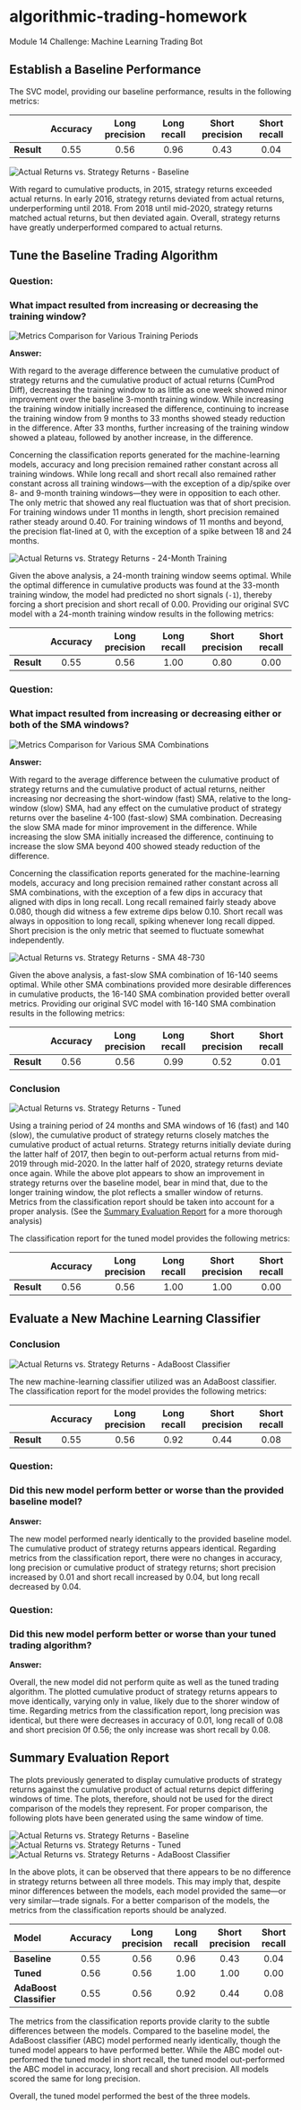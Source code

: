 # algorithmic-trading-homework
Module 14 Challenge: Machine Learning Trading Bot

## Establish a Baseline Performance
The SVC model, providing our baseline performance, results in the following metrics:

|            | Accuracy | Long precision | Long recall | Short precision | Short recall |
|:---------- |:--------:|:--------------:|:-----------:|:---------------:|:------------:|
| **Result** | 0.55     | 0.56           | 0.96        | 0.43            | 0.04         |

![Actual Returns vs. Strategy Returns - Baseline](Resources/actual_vs_strategy_returns_baseline.png)

With regard to cumulative products, in 2015, strategy returns exceeded actual returns. In early 2016, strategy returns deviated from actual returns, underperforming until 2018. From 2018 until mid-2020, strategy returns matched actual returns, but then deviated again. Overall, strategy returns have greatly underperformed compared to actual returns.

## Tune the Baseline Trading Algorithm

### Question:
### What impact resulted from increasing or decreasing the training window?
![Metrics Comparison for Various Training Periods](Resources/metrics_comparison_training.png)

**Answer:**

With regard to the average difference between the cumulative product of strategy returns and the cumulative product of actual returns (CumProd Diff), decreasing the training window to as little as one week showed minor improvement over the baseline 3-month training window. While increasing the training window initially increased the difference, continuing to increase the training window from 9 months to 33 months showed steady reduction in the difference. After 33 months, further increasing of the training window showed a plateau, followed by another increase, in the difference.

Concerning the classification reports generated for the machine-learning models, accuracy and long precision remained rather constant across all training windows. While long recall and short recall also remained rather constant across all training windows&mdash;with the exception of a dip/spike over 8- and 9-month training windows&mdash;they were in opposition to each other. The only metric that showed any real fluctuation was that of short precision. For training windows under 11 months in length, short precision remained rather steady around 0.40. For training windows of 11 months and beyond, the precision flat-lined at 0, with the exception of a spike between 18 and 24 months.

![Actual Returns vs. Strategy Returns - 24-Month Training](Resources/actual_vs_strategy_returns_24M.png)

Given the above analysis, a 24-month training window seems optimal. While the optimal difference in cumulative products was found at the 33-month training window, the model had predicted no short signals (`-1`), thereby forcing a short precision and short recall of 0.00. Providing our original SVC model with a 24-month training window results in the following metrics:

|            | Accuracy | Long precision | Long recall | Short precision | Short recall |
|:---------- |:--------:|:--------------:|:-----------:|:---------------:|:------------:|
| **Result** | 0.55     | 0.56           | 1.00        | 0.80            | 0.00         |

### Question:
### What impact resulted from increasing or decreasing either or both of the SMA windows?
![Metrics Comparison for Various SMA Combinations](Resources/metrics_comparison_sma.png)

**Answer:**

With regard to the average difference between the culumative product of strategy returns and the cumulative product of actual returns, neither increasing nor decreasing the short-window (fast) SMA, relative to the long-window (slow) SMA, had any effect on the cumulative product of strategy returns over the baseline 4-100 (fast-slow) SMA combination. Decreasing the slow SMA made for minor improvement in the difference. While increasing the slow SMA initially increased the difference, continuing to increase the slow SMA beyond 400 showed steady reduction of the difference.

Concerning the classification reports generated for the machine-learning models, accuracy and long precision remained rather constant across all SMA combinations, with the exception of a few dips in accuracy that aligned with dips in long recall. Long recall remained fairly steady above 0.080, though did witness a few extreme dips below 0.10. Short recall was always in opposition to long recall, spiking whenever long recall dipped. Short precision is the only metric that seemed to fluctuate somewhat independently. 

![Actual Returns vs. Strategy Returns - SMA 48-730](Resources/actual_vs_strategy_returns_sma_16-140.png)

Given the above analysis, a fast-slow SMA combination of 16-140 seems optimal. While other SMA combinations provided more desirable differences in cumulative products, the 16-140 SMA combination provided better overall metrics. Providing our original SVC model with 16-140 SMA combination results in the following metrics:

|            | Accuracy | Long precision | Long recall | Short precision | Short recall |
|:---------- |:--------:|:--------------:|:-----------:|:---------------:|:------------:|
| **Result** | 0.56     | 0.56           | 0.99        | 0.52            | 0.01         |

### Conclusion
![Actual Returns vs. Strategy Returns - Tuned](Resources/actual_vs_strategy_returns_tuned.png)

Using a training period of 24 months and SMA windows of 16 (fast) and 140 (slow), the cumulative product of strategy returns closely matches the cumulative product of actual returns. Strategy returns initially deviate during the latter half of 2017, then begin to out-perform actual returns from mid-2019 through mid-2020. In the latter half of 2020, strategy returns deviate once again. While the above plot appears to show an improvement in strategy returns over the baseline model, bear in mind that, due to the longer training window, the plot reflects a smaller window of returns. Metrics from the classification report should be taken into account for a proper analysis. (See the [Summary Evaluation Report](https://github.com/julianritchey/algorithmic-trading-homework#summary-evaluation-report) for a more thorough analysis)

The classification report for the tuned model provides the following metrics:

|            | Accuracy | Long precision | Long recall | Short precision | Short recall |
|:---------- |:--------:|:--------------:|:-----------:|:---------------:|:------------:|
| **Result** | 0.56     | 0.56           | 1.00        | 1.00            | 0.00         |

## Evaluate a New Machine Learning Classifier

### Conclusion
![Actual Returns vs. Strategy Returns - AdaBoost Classifier](Resources/actual_vs_strategy_returns_adaboostclassifier.png)

The new machine-learning classifier utilized was an AdaBoost classifier. The classification report for the model provides the following metrics:

|            | Accuracy | Long precision | Long recall | Short precision | Short recall |
|:---------- |:--------:|:--------------:|:-----------:|:---------------:|:------------:|
| **Result** | 0.55     | 0.56           | 0.92        | 0.44            | 0.08         |

### Question:
### Did this new model perform better or worse than the provided baseline model?
**Answer:**

The new model performed nearly identically to the provided baseline model. The cumulative product of strategy returns appears identical. Regarding metrics from the classification report, there were no changes in accuracy, long precision or cumulative product of strategy returns; short precision increased by 0.01 and short recall increased by 0.04, but long recall decreased by 0.04.

### Question:
### Did this new model perform better or worse than your tuned trading algorithm?
**Answer:**

Overall, the new model did not perform quite as well as the tuned trading algorithm. The plotted cumulative product of strategy returns appears to move identically, varying only in value, likely due to the shorer window of time. Regarding metrics from the classification report, long precision was identical, but there were decreases in accuracy of 0.01, long recall of 0.08 and short precision 0f 0.56; the only increase was short recall by 0.08.

## Summary Evaluation Report
The plots previously generated to display cumulative products of strategy returns against the cumulative product of actual returns depict differing windows of time. The plots, therefore, should not be used for the direct comparison of the models they represent. For proper comparison, the following plots have been generated using the same window of time.

![Actual Returns vs. Strategy Returns - Baseline](Resources/actual_vs_strategy_returns_baseline_zoomed.png)
![Actual Returns vs. Strategy Returns - Tuned](Resources/actual_vs_strategy_returns_tuned.png)
![Actual Returns vs. Strategy Returns - AdaBoost Classifier](Resources/actual_vs_strategy_returns_adaboostclassifier_zoomed.png)

In the above plots, it can be observed that there appears to be no difference in strategy returns between all three models. This may imply that, despite minor differences between the models, each model provided the same&mdash;or very similar&mdash;trade signals. For a better comparison of the models, the metrics from the classification reports should be analyzed.

| Model                   | Accuracy | Long precision | Long recall | Short precision | Short recall |
|:----------------------- |:--------:|:--------------:|:-----------:|:---------------:|:------------:|
| **Baseline**            | 0.55     | 0.56           | 0.96        | 0.43            | 0.04         |
| **Tuned**               | 0.56     | 0.56           | 1.00        | 1.00            | 0.00         |
| **AdaBoost Classifier** | 0.55     | 0.56           | 0.92        | 0.44            | 0.08         |

The metrics from the classification reports provide clarity to the subtle differences between the models. Compared to the baseline model, the AdaBoost classifier (ABC) model performed nearly identically, though the tuned model appears to have performed better. While the ABC model out-performed the tuned model in short recall, the tuned model out-performed the ABC model in accuracy, long recall and short precision. All models scored the same for long precision.

Overall, the tuned model performed the best of the three models.